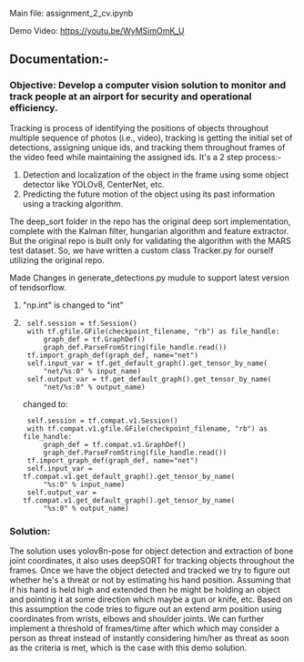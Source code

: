 Main file: assignment_2_cv.ipynb

Demo Video: https://youtu.be/WyMSimOmK_U
## Documentation:-

### Objective: Develop a computer vision solution to monitor and track people at an airport for security and operational efficiency.

Tracking is process of identifying the positions of objects throughout multiple sequence of photos (i.e., video), tracking is getting the initial set of detections, assigning unique ids, and tracking them throughout frames of the video feed while maintaining the assigned ids. It's a 2 step process:-

1. Detection and localization of the object in the frame using some object detector like YOLOv8, CenterNet, etc.
2. Predicting the future motion of the object using its past information using a tracking algorithm.

The deep_sort folder in the repo has the original deep sort implementation, complete with the Kalman filter, hungarian algorithm and feature extractor. But the original repo is built only for validating the algorithm with the MARS test dataset. So, we have written a custom class Tracker.py for ourself utilizing the original repo.

Made Changes in generate_detections.py mudule to support latest version of tendsorflow.
1. "np.int" is changed to "int"

2.      self.session = tf.Session()
        with tf.gfile.GFile(checkpoint_filename, "rb") as file_handle:
            graph_def = tf.GraphDef()
            graph_def.ParseFromString(file_handle.read())
        tf.import_graph_def(graph_def, name="net")
        self.input_var = tf.get_default_graph().get_tensor_by_name(
            "net/%s:0" % input_name)
        self.output_var = tf.get_default_graph().get_tensor_by_name(
            "net/%s:0" % output_name)

    changed to:

        self.session = tf.compat.v1.Session()
        with tf.compat.v1.gfile.GFile(checkpoint_filename, "rb") as file_handle:
            graph_def = tf.compat.v1.GraphDef()
            graph_def.ParseFromString(file_handle.read())
        tf.import_graph_def(graph_def, name="net")
        self.input_var = tf.compat.v1.get_default_graph().get_tensor_by_name(
            "%s:0" % input_name)
        self.output_var = tf.compat.v1.get_default_graph().get_tensor_by_name(
            "%s:0" % output_name)


### Solution:
The solution uses yolov8n-pose for object detection and extraction of bone joint coordinates, it also uses deepSORT for tracking objects throughout the frames.
Once we have the object detected and tracked we try to figure out whether he's a threat or not by estimating his hand position. Assuming that if his hand is held high and extended 
then he might be holding an object and pointing it at some direction which maybe a gun or knife, etc.
Based on this assumption the code tries to figure out an extend arm position using coordinates from wrists, elbows and shoulder joints.
We can further implement a threshold of frames/time after which which may consider a person as threat instead of instantly considering him/her as threat 
as soon as the criteria is met, which is the case with this demo solution.
